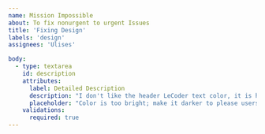 ```yaml
---
name: Mission Impossible
about: To fix nonurgent to urgent Issues
title: 'Fixing Design'
labels: 'design'
assignees: 'Ulises'

body:
  - type: textarea
    id: description
    attributes:
      label: Detailed Description
      description: "I don't like the header LeCoder text color, it is hurting the user eyes."
      placeholder: "Color is too bright; make it darker to please users."
    validations:
      required: true
---
```




